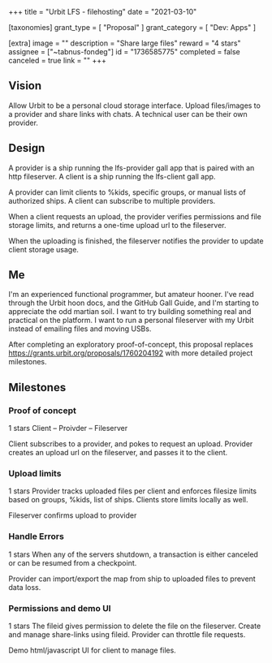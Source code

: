+++
title = "Urbit LFS - filehosting"
date = "2021-03-10"

[taxonomies]
grant_type = [ "Proposal" ]
grant_category = [ "Dev: Apps" ]

[extra]
image = ""
description = "Share large files"
reward = "4 stars"
assignee = ["~tabnus-fondeg"]
id = "1736585775"
completed = false
canceled = true
link = ""
+++

## Vision

Allow Urbit to be a personal cloud storage interface. Upload files/images to a provider and share links with chats. A technical user can be their own provider.

## Design

A provider is a ship running the lfs-provider gall app that is paired with an http fileserver. A client is a ship running the lfs-client gall app.

A provider can limit clients to %kids, specific groups, or manual lists of authorized ships. A client can subscribe to multiple providers.

When a client requests an upload, the provider verifies permissions and file storage limits, and returns a one-time upload url to the fileserver.

When the uploading is finished, the fileserver notifies the provider to update client storage usage.

## Me

I'm an experienced functional programmer, but amateur hooner. I've read through the Urbit hoon docs, and the GitHub Gall Guide, and I'm starting to appreciate the odd martian soil. I want to try building something real and practical on the platform. I want to run a personal fileserver with my Urbit instead of emailing files and moving USBs.

After completing an exploratory proof-of-concept, this proposal replaces https://grants.urbit.org/proposals/1760204192 with more detailed project milestones.

## Milestones

### Proof of concept

1 stars
Client – Proivder – Fileserver

Client subscribes to a provider, and pokes to request an upload. Provider creates an upload url on the fileserver, and passes it to the client.

### Upload limits

1 stars
Provider tracks uploaded files per client and enforces filesize limits based on groups, %kids, list of ships. Clients store limits locally as well.

Fileserver confirms upload to provider

### Handle Errors

1 stars
When any of the servers shutdown, a transaction is either canceled or can be resumed from a checkpoint.

Provider can import/export the map from ship to uploaded files to prevent data loss.

### Permissions and demo UI

1 stars
The fileid gives permission to delete the file on the fileserver. Create and manage share-links using fileid. Provider can throttle file requests.

Demo html/javascript UI for client to manage files.
